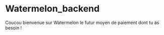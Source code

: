 # Watermelon_backend
Coucou bienvenue sur Watermelon le futur moyen de paiement dont tu as besoin !

